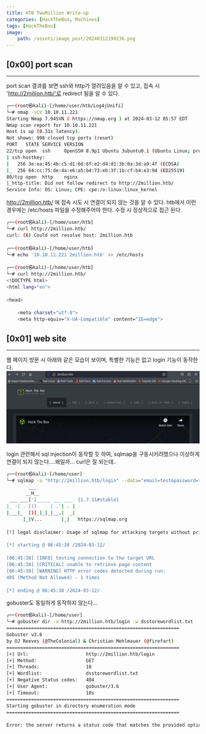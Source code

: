 ```yaml
---
title: HTB TwoMillion Write-up
categories: [HackTheBox, Machines]
tags: [HackTheBox]
image:
    path: /assets/image_post/20240312190236.png
---
```


## [0x00] port scan 
---
port scan 결과를 보면 ssh와 http가 열려있음을 알 수 있고, 접속 시 'http://2million.htb/'로 redirect 됨을 알 수 있다.
``` bash
┌──(root㉿kali)-[/home/user/htb/Log4jUnifi]
└─# nmap -sCV 10.10.11.221
Starting Nmap 7.94SVN ( https://nmap.org ) at 2024-03-12 05:57 EDT
Nmap scan report for 10.10.11.221
Host is up (0.31s latency).
Not shown: 998 closed tcp ports (reset)
PORT   STATE SERVICE VERSION
22/tcp open  ssh     OpenSSH 8.9p1 Ubuntu 3ubuntu0.1 (Ubuntu Linux; protocol 2.0)
| ssh-hostkey:
|   256 3e:ea:45:4b:c5:d1:6d:6f:e2:d4:d1:3b:0a:3d:a9:4f (ECDSA)
|_  256 64:cc:75:de:4a:e6:a5:b4:73:eb:3f:1b:cf:b4:e3:94 (ED25519)
80/tcp open  http    nginx
|_http-title: Did not follow redirect to http://2million.htb/
Service Info: OS: Linux; CPE: cpe:/o:linux:linux_kernel
```

http://2million.htb/ 에 접속 시도 시 연결이 되지 않는 것을 알 수 있다. htb에서 이런 경우에는 /etc/hosts 파일을 수정해주어야 한다. 수정 시 정상적으로 접근 된다.
``` bash
┌──(root㉿kali)-[/home/user/htb]
└─# curl http://2million.htb/
curl: (6) Could not resolve host: 2million.htb

┌──(root㉿kali)-[/home/user/htb]
└─# echo '10.10.11.221 2million.htb' >> /etc/hosts

┌──(root㉿kali)-[/home/user/htb]
└─# curl http://2million.htb/
<!DOCTYPE html>
<html lang="en">

<head>

    <meta charset="utf-8">
    <meta http-equiv="X-UA-Compatible" content="IE=edge">
```


## [0x01] web site
---
웹 페이지 방문 시 아래와 같은 모습이 보이며, 특별한 기능은 없고 login 기능이 동작한다.
![](../assets/image_post/20240312190836.png)


login 관련해서 sql injection이 동작할 듯 하여, sqlmap을 구동시키려했으나 이상하게 연결이 되지 않는다....왜일까... curl은 잘 되는데..
``` bash
┌──(root㉿kali)-[/home/user]
└─# sqlmap -u "http://2million.htb/login" --data="email=test&password=test" --cookie="PHPSESSID=631oojvs6hjl3bvqmfttoiv0q9" --dbs
        ___
       __H__
 ___ ___[']_____ ___ ___  {1.7.11#stable}
|_ -| . [)]     | .'| . |
|___|_  [)]_|_|_|__,|  _|
      |_|V...       |_|   https://sqlmap.org

[!] legal disclaimer: Usage of sqlmap for attacking targets without prior mutual consent is illegal. It is the end user's responsibility to obey all applicable local, state and federal laws. Developers assume no liability and are not responsible for any misuse or damage caused by this program

[*] starting @ 06:45:38 /2024-03-12/

[06:45:38] [INFO] testing connection to the target URL
[06:45:38] [CRITICAL] unable to retrieve page content
[06:45:38] [WARNING] HTTP error codes detected during run:
405 (Method Not Allowed) - 1 times

[*] ending @ 06:45:38 /2024-03-12/
```

gobuster도 동일하게 동작하지 않는다...
``` bash
┌──(root㉿kali)-[/home/user]
└─# gobuster dir -u http://2million.htb/login -w dsstorewordlist.txt
===============================================================
Gobuster v3.6
by OJ Reeves (@TheColonial) & Christian Mehlmauer (@firefart)
===============================================================
[+] Url:                     http://2million.htb/login
[+] Method:                  GET
[+] Threads:                 10
[+] Wordlist:                dsstorewordlist.txt
[+] Negative Status codes:   404
[+] User Agent:              gobuster/3.6
[+] Timeout:                 10s
===============================================================
Starting gobuster in directory enumeration mode
===============================================================

Error: the server returns a status code that matches the provided options for non existing urls. http://2million.htb/login/7a655d81-ea16-48b7-b7f9-74fbe6a659ab => 301 (Length: 162). To continue please exclude the status code or the length
```